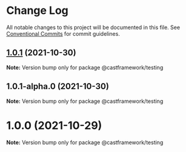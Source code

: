 # Change Log

All notable changes to this project will be documented in this file.
See [Conventional Commits](https://conventionalcommits.org) for commit guidelines.

## [1.0.1](https://github.com/castframework/cast/compare/v1.0.1-alpha.0...v1.0.1) (2021-10-30)

**Note:** Version bump only for package @castframework/testing





## 1.0.1-alpha.0 (2021-10-30)

**Note:** Version bump only for package @castframework/testing





# 1.0.0 (2021-10-29)

**Note:** Version bump only for package @castframework/testing
